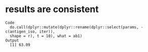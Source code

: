 # results are consistent

    Code
      do.call(dplyr::mutate(dplyr::rename(dplyr::select(params, -c(antigen_iso, iter)),
      shape = r), t = 10), what = ab1)
    Output
      [1] 63.09

